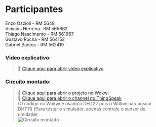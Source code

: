 # Participantes
Enzo Ozzioli - RM 5648  
Vinicius Herreira- RM 565662  
Thiago Nascimento - RM 561967  
Gustavo Rocha - RM 564152  
Gabriel Santos - RM 562419

### Vídeo explicativo:  
> 🔗 [Clique aqui para abrir vídeo explicativo](https://youtu.be/KoPVD1vNmvM)

### Circuito montado:
> 🔗 [Clique aqui para abrir o projeto no Wokwi](https://wokwi.com/projects/440933869397709825)  
> 🔗 [Clique aqui para abrir o channel no ThingSpeak](https://thingspeak.mathworks.com/channels/3058696)  
(O código no Wokwi é usado o DHT22 pois o Wokwi não possui DHT11)
(Para testar o simulador, apenas controle o sensor de umidade)  
![Circuito montado](https://i.ibb.co/Kxh5Jsmf/Captura-de-tela-2025-09-02-200626.png)
